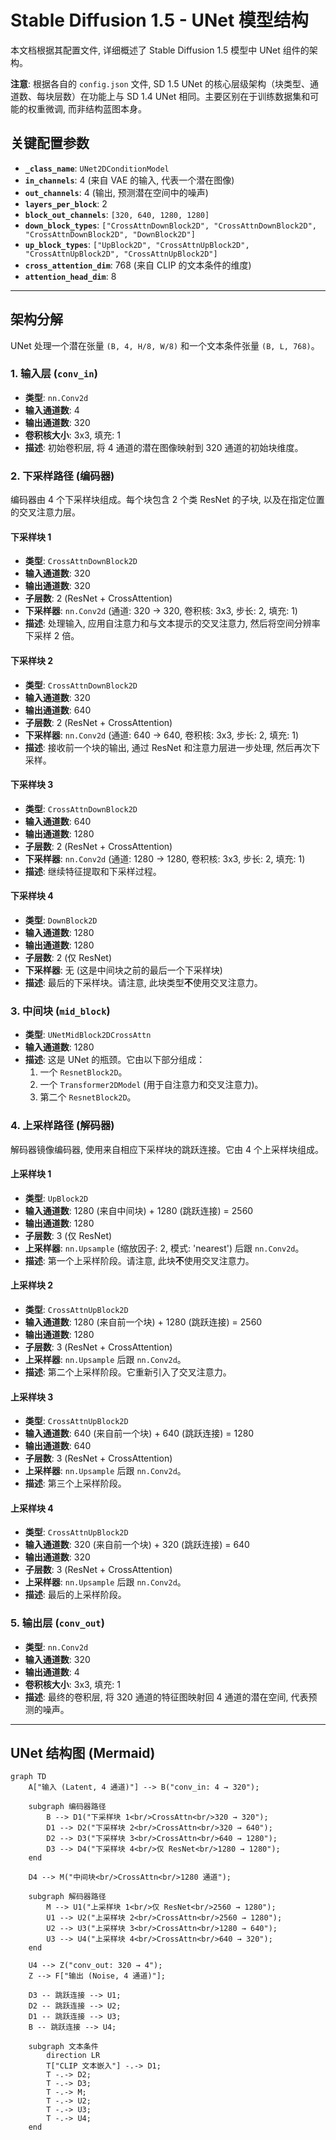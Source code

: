 # Stable Diffusion 1.5 - UNet 模型结构

本文档根据其配置文件, 详细概述了 Stable Diffusion 1.5 模型中 UNet 组件的架构。

**注意**: 根据各自的 `config.json` 文件, SD 1.5 UNet 的核心层级架构（块类型、通道数、每块层数）在功能上与 SD 1.4 UNet 相同。主要区别在于训练数据集和可能的权重微调, 而非结构蓝图本身。

## 关键配置参数

- **`_class_name`**: `UNet2DConditionModel`
- **`in_channels`**: 4 (来自 VAE 的输入, 代表一个潜在图像)
- **`out_channels`**: 4 (输出, 预测潜在空间中的噪声)
- **`layers_per_block`**: 2
- **`block_out_channels`**: `[320, 640, 1280, 1280]`
- **`down_block_types`**: `["CrossAttnDownBlock2D", "CrossAttnDownBlock2D", "CrossAttnDownBlock2D", "DownBlock2D"]`
- **`up_block_types`**: `["UpBlock2D", "CrossAttnUpBlock2D", "CrossAttnUpBlock2D", "CrossAttnUpBlock2D"]`
- **`cross_attention_dim`**: 768 (来自 CLIP 的文本条件的维度)
- **`attention_head_dim`**: 8

---

## 架构分解

UNet 处理一个潜在张量 `(B, 4, H/8, W/8)` 和一个文本条件张量 `(B, L, 768)`。

### 1. 输入层 (`conv_in`)

- **类型**: `nn.Conv2d`
- **输入通道数**: 4
- **输出通道数**: 320
- **卷积核大小**: 3x3, 填充: 1
- **描述**: 初始卷积层, 将 4 通道的潜在图像映射到 320 通道的初始块维度。

### 2. 下采样路径 (编码器)

编码器由 4 个下采样块组成。每个块包含 2 个类 ResNet 的子块, 以及在指定位置的交叉注意力层。

#### 下采样块 1

- **类型**: `CrossAttnDownBlock2D`
- **输入通道数**: 320
- **输出通道数**: 320
- **子层数**: 2 (ResNet + CrossAttention)
- **下采样器**: `nn.Conv2d` (通道: 320 -> 320, 卷积核: 3x3, 步长: 2, 填充: 1)
- **描述**: 处理输入, 应用自注意力和与文本提示的交叉注意力, 然后将空间分辨率下采样 2 倍。

#### 下采样块 2

- **类型**: `CrossAttnDownBlock2D`
- **输入通道数**: 320
- **输出通道数**: 640
- **子层数**: 2 (ResNet + CrossAttention)
- **下采样器**: `nn.Conv2d` (通道: 640 -> 640, 卷积核: 3x3, 步长: 2, 填充: 1)
- **描述**: 接收前一个块的输出, 通过 ResNet 和注意力层进一步处理, 然后再次下采样。

#### 下采样块 3

- **类型**: `CrossAttnDownBlock2D`
- **输入通道数**: 640
- **输出通道数**: 1280
- **子层数**: 2 (ResNet + CrossAttention)
- **下采样器**: `nn.Conv2d` (通道: 1280 -> 1280, 卷积核: 3x3, 步长: 2, 填充: 1)
- **描述**: 继续特征提取和下采样过程。

#### 下采样块 4

- **类型**: `DownBlock2D`
- **输入通道数**: 1280
- **输出通道数**: 1280
- **子层数**: 2 (仅 ResNet)
- **下采样器**: 无 (这是中间块之前的最后一个下采样块)
- **描述**: 最后的下采样块。请注意, 此块类型**不**使用交叉注意力。

### 3. 中间块 (`mid_block`)

- **类型**: `UNetMidBlock2DCrossAttn`
- **输入通道数**: 1280
- **描述**: 这是 UNet 的瓶颈。它由以下部分组成：
    1.  一个 `ResnetBlock2D`。
    2.  一个 `Transformer2DModel` (用于自注意力和交叉注意力)。
    3.  第二个 `ResnetBlock2D`。

### 4. 上采样路径 (解码器)

解码器镜像编码器, 使用来自相应下采样块的跳跃连接。它由 4 个上采样块组成。

#### 上采样块 1

- **类型**: `UpBlock2D`
- **输入通道数**: 1280 (来自中间块) + 1280 (跳跃连接) = 2560
- **输出通道数**: 1280
- **子层数**: 3 (仅 ResNet)
- **上采样器**: `nn.Upsample` (缩放因子: 2, 模式: 'nearest') 后跟 `nn.Conv2d`。
- **描述**: 第一个上采样阶段。请注意, 此块**不**使用交叉注意力。

#### 上采样块 2

- **类型**: `CrossAttnUpBlock2D`
- **输入通道数**: 1280 (来自前一个块) + 1280 (跳跃连接) = 2560
- **输出通道数**: 1280
- **子层数**: 3 (ResNet + CrossAttention)
- **上采样器**: `nn.Upsample` 后跟 `nn.Conv2d`。
- **描述**: 第二个上采样阶段。它重新引入了交叉注意力。

#### 上采样块 3

- **类型**: `CrossAttnUpBlock2D`
- **输入通道数**: 640 (来自前一个块) + 640 (跳跃连接) = 1280
- **输出通道数**: 640
- **子层数**: 3 (ResNet + CrossAttention)
- **上采样器**: `nn.Upsample` 后跟 `nn.Conv2d`。
- **描述**: 第三个上采样阶段。

#### 上采样块 4

- **类型**: `CrossAttnUpBlock2D`
- **输入通道数**: 320 (来自前一个块) + 320 (跳跃连接) = 640
- **输出通道数**: 320
- **子层数**: 3 (ResNet + CrossAttention)
- **上采样器**: `nn.Upsample` 后跟 `nn.Conv2d`。
- **描述**: 最后的上采样阶段。

### 5. 输出层 (`conv_out`)

- **类型**: `nn.Conv2d`
- **输入通道数**: 320
- **输出通道数**: 4
- **卷积核大小**: 3x3, 填充: 1
- **描述**: 最终的卷积层, 将 320 通道的特征图映射回 4 通道的潜在空间, 代表预测的噪声。

---

## UNet 结构图 (Mermaid)

```mermaid
graph TD
    A["输入 (Latent, 4 通道)"] --> B("conv_in: 4 → 320");

    subgraph 编码器路径
        B --> D1("下采样块 1<br/>CrossAttn<br/>320 → 320");
        D1 --> D2("下采样块 2<br/>CrossAttn<br/>320 → 640");
        D2 --> D3("下采样块 3<br/>CrossAttn<br/>640 → 1280");
        D3 --> D4("下采样块 4<br/>仅 ResNet<br/>1280 → 1280");
    end

    D4 --> M("中间块<br/>CrossAttn<br/>1280 通道");

    subgraph 解码器路径
        M --> U1("上采样块 1<br/>仅 ResNet<br/>2560 → 1280");
        U1 --> U2("上采样块 2<br/>CrossAttn<br/>2560 → 1280");
        U2 --> U3("上采样块 3<br/>CrossAttn<br/>1280 → 640");
        U3 --> U4("上采样块 4<br/>CrossAttn<br/>640 → 320");
    end

    U4 --> Z("conv_out: 320 → 4");
    Z --> F["输出 (Noise, 4 通道)"];

    D3 -- 跳跃连接 --> U1;
    D2 -- 跳跃连接 --> U2;
    D1 -- 跳跃连接 --> U3;
    B -- 跳跃连接 --> U4;

    subgraph 文本条件
        direction LR
        T["CLIP 文本嵌入"] -.-> D1;
        T -.-> D2;
        T -.-> D3;
        T -.-> M;
        T -.-> U2;
        T -.-> U3;
        T -.-> U4;
    end
```